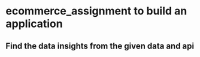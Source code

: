 # ecommerce_assignment to build an application


## Find the data insights from the given data and api

